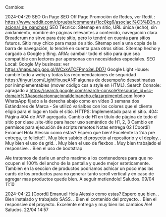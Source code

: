 Cambios:

2024-04-29
SEO On Page
SEO Off Page Promoción de Redes, ver Redit : https://www.reddit.com/r/prueba/comments/1cc0kg6/asociaci%C3%B3n_nacional_de_panchos/
SEO Técnico: Sitemap en sitio, URL única (echo), sin anidamiento, nombre de páginas relevantes a contenido, navegación clara. Breadcrum no sirve para éste sitio, pero lo tendré en cuenta para sitios futuros. Sitio muy chico para mapa de sitio. Sitemap serí a una copia de la barra de navegación, lo tendré en cuenta para otros sitios. Sitemap hecho y cargado a Google y Bing.
ARIA: cambair todo el sitio para que sea compatible con lectores par apersonas con necesidades especiales.
SEO Local: Google My business: ver https://maps.app.goo.gl/WCxkATCFPmo3eLDD7/ Google Light House: cambié todo a webp y todas las recomendaciones de seguridad https://tinyurl.com/LightHouseANP algunas de desempeño desestimadas por inimplementables (mover código css a style en HTML). Search Console: agragado a https://search.google.com/search-console?resource_id=sc-domain%3Aasociacionnacionaldelpancho.elazarpimentel.com
Ícono WhatsApp fijado a la derecha abajo como en vídeo 3 semana dos
Estándares de Marca - Se utilizó varialbes con los colores que el cliente eligió para el logo en todo el sitio.
HTTPS: Implementado para el sitio.
404: Página 404 de ANP agregada.
Cambio de H1 en título de página de todo el sitio por clase .site-title para hacer uso semántico de H1, 2, 3
Cambio en permisos para ejecución de scripts remotos
Notas entrega 02 [Coordi] Emanuel Hola Alessio como estas? Espero que bien! Excelente la 2da pre entrega, te felicito!! . Muy bien subido el proyecto al repositorio y el deploy. . Muy bien el uso de grid. . Muy bien el uso de flexbox . Muy bien trabajado el responsive. . Bien el uso de bootstrap

Ale tratemos de darle un ancho maximo a los contenedores para que no ocupen el 100% del ancho de la pantalla y quede mejor esteticamente. Tambien en la seccion de productos podriamos achicar un poco mas las cards de los productos para no generar tanto scroll vertical y en caso de agregar mas productos quede bien. A seguir metiendole! Saludos. 09/04 11:10

2024-04-22 [Coordi] Emanuel Hola Alessio como estas? Espero que bien. . Bien instalado y trabajado SASS. . Bien el contenido del proyecto. . Bien el responsive del proyecto. Excelente entrega y muy bien los cambios Ale! Saludos. 22/04 14:57
